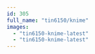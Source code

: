 ```yaml
---
id: 305
full_name: "tin6150/knime"
images: 
  - "tin6150-knime-latest"
  - "tin6150-knime-latest"
---
```

